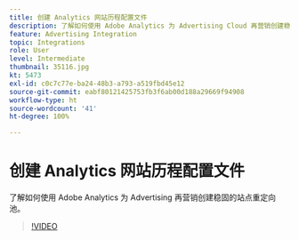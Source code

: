 ```yaml
---
title: 创建 Analytics 网站历程配置文件
description: 了解如何使用 Adobe Analytics 为 Advertising Cloud 再营销创建稳固的站点重定向池。
feature: Advertising Integration
topic: Integrations
role: User
level: Intermediate
thumbnail: 35116.jpg
kt: 5473
exl-id: c0c7c77e-ba24-48b3-a793-a519fbd45e12
source-git-commit: eabf80121425753fb3f6ab00d188a29669f94908
workflow-type: ht
source-wordcount: '41'
ht-degree: 100%

---
```


# 创建 Analytics 网站历程配置文件

了解如何使用 Adobe Analytics 为 Advertising 再营销创建稳固的站点重定向池。

>[!VIDEO](https://video.tv.adobe.com/v/35116/?quality=12&learn=on)
